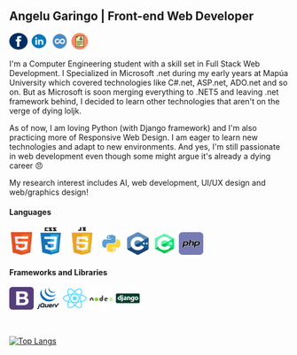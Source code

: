 ## Angelu Garingo | Front-end Web Developer


<a href="https://web.facebook.com/boredpenguinn/" target="_blank"><img src="https://raw.githubusercontent.com/algaringo/algaringo/master/icon/fb.png" width="33" height="30" alt="FB"/></a> 
<a href="https://www.linkedin.com/in/algaringo/" target="_blank"><img src="https://raw.githubusercontent.com/algaringo/algaringo/master/icon/in.png" width="33" height="30" alt="in"/></a> 
<a href="https://www.coursera.org/user/ffe7d286618a6f9c8ce4fe9d7c8a4160" target="_blank"><img src="https://raw.githubusercontent.com/algaringo/algaringo/master/icon/coursera.png" width="34" height="30" alt="coursera"/></a> 
<a href="https://raw.githubusercontent.com/algaringo/algaringo/master/icon/resume.md" target="_blank"><img src="https://raw.githubusercontent.com/algaringo/algaringo/master/icon/resume.png" width="30" height="30" alt="CV"/></a>


I'm a Computer Engineering student with a skill set in Full Stack Web Development. I Specialized in Microsoft .net during my early years at Mapúa University which covered technologies like C#.net, ASP.net, ADO.net and so on. But as Microsoft is soon merging everything to .NET5 and leaving .net framework behind, I decided to learn other technologies that aren't on the verge of dying loljk. 

As of now, I am loving Python (with Django framework) and I'm also practicing more of Responsive Web Design. I am eager to learn new technologies and adapt to new environments. And yes, I'm still passionate in web development even though some might argue it's already a dying career :angry: 

My research interest includes AI, web development, UI/UX design and web/graphics design!

#### Languages
<p>
<img src="https://raw.githubusercontent.com/algaringo/algaringo/master/icon/html.png" width="44" height="41" alt="HTML"/>
<img src="https://raw.githubusercontent.com/algaringo/algaringo/master/icon/css3.png" width="53" height="50" alt="CSS"/>
<img src="https://raw.githubusercontent.com/algaringo/algaringo/master/icon/javascript.png" width="53" height="50" alt="Javascript"/>
<img src="https://raw.githubusercontent.com/algaringo/algaringo/master/icon/python.png" width="44" height="41" alt="Python"/>
<img src="https://raw.githubusercontent.com/algaringo/algaringo/master/icon/c.png" width="44" height="41" alt="Cpp"/>
<img src="https://raw.githubusercontent.com/algaringo/algaringo/master/icon/csharp.png" width="44" height="41" alt="Csharp"/>
<img src="https://raw.githubusercontent.com/algaringo/algaringo/master/icon/php.png" width="44" height="41" alt="PHP"/>
</p>

#### Frameworks and Libraries
<p>
<img src="https://raw.githubusercontent.com/algaringo/algaringo/master/icon/bootstrap.png" width="44" height="41" alt="Bootstrap"/>
<img src="https://raw.githubusercontent.com/algaringo/algaringo/master/icon/jquery.png" width="44" height="41" alt="JQuery"/>
<img src="https://raw.githubusercontent.com/algaringo/algaringo/master/icon/react.png" width="44" height="41" alt="React"/>
<img src="https://raw.githubusercontent.com/algaringo/algaringo/master/icon/node.png" width="44" height="41" alt="NodeJS"/>
<img src="https://raw.githubusercontent.com/algaringo/algaringo/master/icon/django.png" width="44" height="41" alt="Django"/>
</p>
<br />

[![Top Langs](https://github-readme-stats.vercel.app/api/top-langs/?username=algaringo&layout=compact)](https://github.com/anuraghazra/github-readme-stats)
